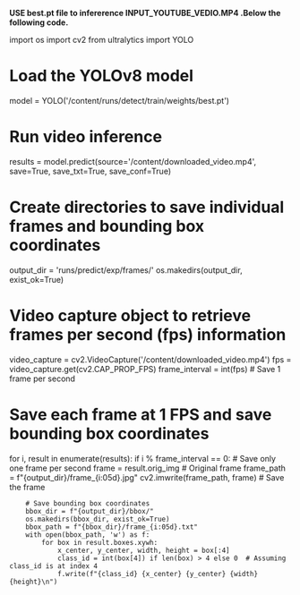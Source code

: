**USE best.pt file to infererence INPUT_YOUTUBE_VEDIO.MP4 .Below the following code.**

import os
import cv2
from ultralytics import YOLO

# Load the YOLOv8 model
model = YOLO('/content/runs/detect/train/weights/best.pt')

# Run video inference
results = model.predict(source='/content/downloaded_video.mp4', save=True, save_txt=True, save_conf=True)

# Create directories to save individual frames and bounding box coordinates
output_dir = 'runs/predict/exp/frames/'
os.makedirs(output_dir, exist_ok=True)

# Video capture object to retrieve frames per second (fps) information
video_capture = cv2.VideoCapture('/content/downloaded_video.mp4')
fps = video_capture.get(cv2.CAP_PROP_FPS)
frame_interval = int(fps)  # Save 1 frame per second

# Save each frame at 1 FPS and save bounding box coordinates
for i, result in enumerate(results):
    if i % frame_interval == 0:  # Save only one frame per second
        frame = result.orig_img  # Original frame
        frame_path = f"{output_dir}/frame_{i:05d}.jpg"
        cv2.imwrite(frame_path, frame)  # Save the frame

        # Save bounding box coordinates
        bbox_dir = f"{output_dir}/bbox/"
        os.makedirs(bbox_dir, exist_ok=True)
        bbox_path = f"{bbox_dir}/frame_{i:05d}.txt"
        with open(bbox_path, 'w') as f:
            for box in result.boxes.xywh:
                x_center, y_center, width, height = box[:4]
                class_id = int(box[4]) if len(box) > 4 else 0  # Assuming class_id is at index 4
                f.write(f"{class_id} {x_center} {y_center} {width} {height}\n")
